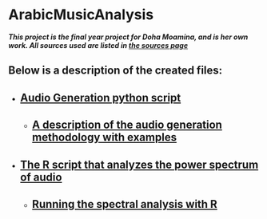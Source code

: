 # ArabicMusicAnalysis





**_This project is the final year project for Doha Moamina, and is her own work. All sources used are listed in [the sources page](sources.md)_**
## Below is a description of the created files:
- ## [Audio Generation python script](https://github.com/doha1418/ArabicMusicAnalysis/blob/main/VossAlgorithm.py)
  - ## [A description of the audio generation methodology with examples](https://github.com/doha1418/ArabicMusicAnalysis/blob/main/AudioGeneration.ipynb)
- ## [The R script that analyzes the power spectrum of audio](https://github.com/doha1418/ArabicMusicAnalysis/blob/main/AnalysisScript.R)
  - ## [Running the spectral analysis with R](https://github.com/doha1418/ArabicMusicAnalysis/blob/main/Run_Analysis.R)
